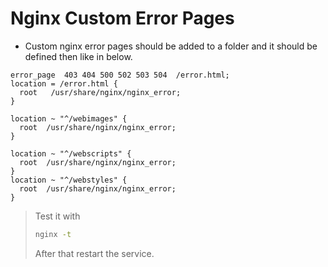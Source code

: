 
# Nginx Custom Error Pages
- Custom nginx error pages should be added to a folder and it should be defined then like in below.
```nginx
error_page  403 404 500 502 503 504  /error.html;
location = /error.html {
  root   /usr/share/nginx/nginx_error;
}

location ~ "^/webimages" {
  root  /usr/share/nginx/nginx_error;
}

location ~ "^/webscripts" {
  root  /usr/share/nginx/nginx_error;
}
location ~ "^/webstyles" {
  root  /usr/share/nginx/nginx_error;
}
```
> Test it with 
> ```bash
> nginx -t
> ```
> After that restart the service.
